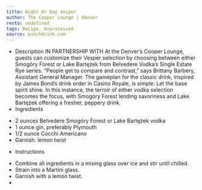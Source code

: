 ```yaml
---
title: Night Or Day Vesper
author: The Cooper Lounge | Denver
resto: undefined
tags: Recipe, Unprocessed
source: punchdrink.com
---
```

- Description
IN PARTNERSHIP WITH
At the Denver’s Cooper Lounge, guests can customize their Vesper selection by choosing between either Smogóry Forest or Lake Bartężek from Belvedere Vodka’s Single Estate Rye series. “People get to compare and contrast,” says Brittany Barbery, Assistant General Manager. The gameplan for the classic drink, inspired by James Bond’s drink order in Casino Royale, is simple: Let the base spirit shine. In this instance, the terroir of either vodka selection becomes the focus, with Smogóry Forest lending savoriness and Lake Bartężek offering a fresher, peppery drink.
- Ingredients
* 2 ounces Belvedere Smogóry Forest or Lake Bartężek vodka
* 1 ounce gin, preferably Plymouth
* 1/2 ounce Cocchi Americano
* Garnish: lemon twist
- Instructions
* Combine all ingredients in a mixing glass over ice and stir until chilled.
* Strain into a Martini glass.
* Garnish with a lemon twist.
* 

